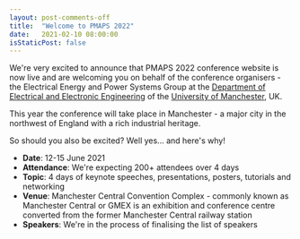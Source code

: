 ```yaml
---
layout: post-comments-off
title:  "Welcome to PMAPS 2022"
date:   2021-02-10 08:00:00
isStaticPost: false
---
```


We're very excited to announce that PMAPS 2022 conference website is now live and are welcoming you on behalf of the
conference organisers - the Electrical Energy and Power Systems Group at 
the <a target="_blank" href="http://www.eee.manchester.ac.uk/">Department of Electrical
and Electronic Engineering</a> of the <a target="_blank" href="http:/www.manchester.ac.uk/">University of Manchester</a>, UK.

This year the conference will take place in Manchester - a major city in the northwest of England with a 
rich industrial heritage.

So should you also be excited? Well yes... and here's why!

* **Date**: 12-15 June 2021
* **Attendance**: We're expecting 200+ attendees over 4 days
* **Topic**: 4 days of keynote speeches, presentations, posters, tutorials and networking
* **Venue**: Manchester Central Convention Complex - commonly known as Manchester Central or GMEX is an exhibition and 
conference centre converted from the former Manchester Central railway station
* **Speakers**: We're in the process of finalising the list of speakers